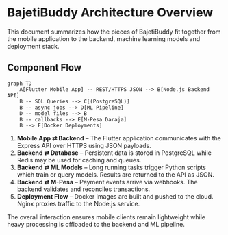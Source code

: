 # BajetiBuddy Architecture Overview

This document summarizes how the pieces of BajetiBuddy fit together from the mobile application to the backend, machine learning models and deployment stack.

## Component Flow

```mermaid
graph TD
    A[Flutter Mobile App] -- REST/HTTPS JSON --> B[Node.js Backend API]
    B -- SQL Queries --> C[(PostgreSQL)]
    B -- async jobs --> D[ML Pipeline]
    D -- model files --> B
    B -- callbacks --> E[M-Pesa Daraja]
    B --> F[Docker Deployments]
```

1. **Mobile App ⇄ Backend** – The Flutter application communicates with the Express API over HTTPS using JSON payloads.
2. **Backend ⇄ Database** – Persistent data is stored in PostgreSQL while Redis may be used for caching and queues.
3. **Backend ⇄ ML Models** – Long running tasks trigger Python scripts which train or query models. Results are returned to the API as JSON.
4. **Backend ⇄ M-Pesa** – Payment events arrive via webhooks. The backend validates and reconciles transactions.
5. **Deployment Flow** – Docker images are built and pushed to the cloud. Nginx proxies traffic to the Node.js service.

The overall interaction ensures mobile clients remain lightweight while heavy processing is offloaded to the backend and ML pipeline.

